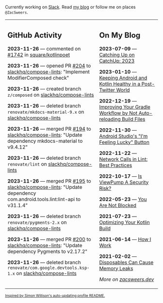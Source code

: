 Currently working on [Slack](https://slack.com/). Read [my blog](https://zacsweers.dev/) or follow me on places `@ZacSweers`.

<table><tr><td valign="top" width="60%">

## GitHub Activity
<!-- githubActivity starts -->
**2023-11-26** — commented on [#1742](https://github.com/square/kotlinpoet/pull/1742#issuecomment-1827101157) in [square/kotlinpoet](https://github.com/square/kotlinpoet)

**2023-11-26** — opened PR [#204](https://github.com/slackhq/compose-lints/pull/204) to [slackhq/compose-lints](https://github.com/slackhq/compose-lints): "Implement ModifierComposed check"

**2023-11-26** — created branch `z/composed` on [slackhq/compose-lints](https://github.com/slackhq/compose-lints)

**2023-11-26** — deleted branch `renovate/mkdocs-material-9.x` on [slackhq/compose-lints](https://github.com/slackhq/compose-lints)

**2023-11-26** — merged PR [#194](https://github.com/slackhq/compose-lints/pull/194) to [slackhq/compose-lints](https://github.com/slackhq/compose-lints): "Update dependency mkdocs-material to v9.4.12"

**2023-11-26** — deleted branch `renovate/lint` on [slackhq/compose-lints](https://github.com/slackhq/compose-lints)

**2023-11-26** — merged PR [#195](https://github.com/slackhq/compose-lints/pull/195) to [slackhq/compose-lints](https://github.com/slackhq/compose-lints): "Update dependency com.android.tools.lint:lint-api to v31.1.4"

**2023-11-26** — deleted branch `renovate/pygments-2.x` on [slackhq/compose-lints](https://github.com/slackhq/compose-lints)

**2023-11-26** — merged PR [#200](https://github.com/slackhq/compose-lints/pull/200) to [slackhq/compose-lints](https://github.com/slackhq/compose-lints): "Update dependency Pygments to v2.17.2"

**2023-11-26** — deleted branch `renovate/com.google.devtools.ksp-1.x` on [slackhq/compose-lints](https://github.com/slackhq/compose-lints)
<!-- githubActivity ends -->
</td><td valign="top" width="40%">

## On My Blog
<!-- blog starts -->
**2023-07-09** — [Catching Up on CatchUp: 2023](https://www.zacsweers.dev/catching-up-on-catchup-2023/)

**2023-01-10** — [Keeping Android and Kotlin Healthy in a Post-Twitter World](https://www.zacsweers.dev/keeping-android-healthy/)

**2022-12-19** — [Improving Your Gradle Workflow by Not Auto-reloading Build Files](https://www.zacsweers.dev/improving-your-workflow-by-not-auto-reloading-build-files/)

**2022-11-30** — [Android Studio's "I'm Feeling Lucky" Button](https://www.zacsweers.dev/android-studios-im-feeling-lucky-button/)

**2022-11-22** — [Network Calls in Lint: Best Practices](https://www.zacsweers.dev/network-calls-in-lint-best-practices/)

**2022-10-17** — [Is ViewPump A Security Risk?](https://www.zacsweers.dev/is-viewpump-a-security-risk/)

**2022-05-23** — [You Are Not Blocked](https://www.zacsweers.dev/you-are-not-blocked/)

**2021-07-23** — [Optimizing Your Kotlin Build](https://www.zacsweers.dev/optimizing-your-kotlin-build/)

**2021-06-14** — [How I Work](https://www.zacsweers.dev/how-i-work/)

**2021-02-02** — [Disposables Can Cause Memory Leaks](https://www.zacsweers.dev/disposables-can-cause-memory-leaks/)
<!-- blog ends -->
_More on [zacsweers.dev](https://zacsweers.dev/)_
</td></tr></table>

<sub><a href="https://simonwillison.net/2020/Jul/10/self-updating-profile-readme/">Inspired by Simon Willison's auto-updating profile README.</a></sub>